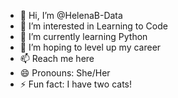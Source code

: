 - 👋 Hi, I’m @HelenaB-Data
- 👀 I’m interested in Learning to Code
- 🌱 I’m currently learning Python
- 💞️ I’m hoping to level up my career 
- 📫 Reach me here
- 😄 Pronouns: She/Her
- ⚡ Fun fact: I have two cats!

<!---
HelenaB-Data/HelenaB-Data is a ✨ special ✨ repository because its `README.md` (this file) appears on your GitHub profile.
You can click the Preview link to take a look at your changes.
--->
